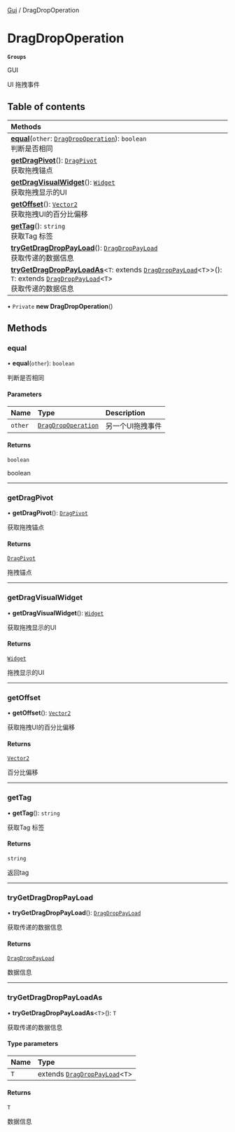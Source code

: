[Gui](../groups/Gui.Gui.md) / DragDropOperation

# DragDropOperation <Badge type="tip" text="Class" /> <Score text="DragDropOperation" />

**`Groups`**

GUI

UI 拖拽事件

## Table of contents

| Methods |
| :-----|
| **[equal](UI.DragDropOperation.md#equal)**(`other`: [`DragDropOperation`](UI.DragDropOperation.md)): `boolean` <br> 判断是否相同|
| **[getDragPivot](UI.DragDropOperation.md#getdragpivot)**(): [`DragPivot`](../enums/UI.DragPivot.md) <br> 获取拖拽锚点|
| **[getDragVisualWidget](UI.DragDropOperation.md#getdragvisualwidget)**(): [`Widget`](UI.Widget.md) <br> 获取拖拽显示的UI|
| **[getOffset](UI.DragDropOperation.md#getoffset)**(): [`Vector2`](Type.Vector2.md) <br> 获取拖拽UI的百分比偏移|
| **[getTag](UI.DragDropOperation.md#gettag)**(): `string` <br> 获取Tag 标签|
| **[tryGetDragDropPayLoad](UI.DragDropOperation.md#trygetdragdroppayload)**(): [`DragDropPayLoad`](UI.DragDropPayLoad.md) <br> 获取传递的数据信息|
| **[tryGetDragDropPayLoadAs](UI.DragDropOperation.md#trygetdragdroppayloadas)**<`T`: extends [`DragDropPayLoad`](UI.DragDropPayLoad.md)<`T`\>\>(): `T`: extends [`DragDropPayLoad`](UI.DragDropPayLoad.md)<`T`\> <br> 获取传递的数据信息|

• `Private` **new DragDropOperation**()

## Methods

### equal <Score text="equal" /> 

• **equal**(`other`): `boolean` <Badge type="tip" text="client" />

判断是否相同


#### Parameters

| Name | Type | Description |
| :------ | :------ | :------ |
| `other` | [`DragDropOperation`](UI.DragDropOperation.md) | 另一个UI拖拽事件 |

#### Returns

`boolean`

boolean

___

### getDragPivot <Score text="getDragPivot" /> 

• **getDragPivot**(): [`DragPivot`](../enums/UI.DragPivot.md) <Badge type="tip" text="client" />

获取拖拽锚点


#### Returns

[`DragPivot`](../enums/UI.DragPivot.md)

拖拽锚点

___

### getDragVisualWidget <Score text="getDragVisualWidget" /> 

• **getDragVisualWidget**(): [`Widget`](UI.Widget.md) <Badge type="tip" text="client" />

获取拖拽显示的UI


#### Returns

[`Widget`](UI.Widget.md)

拖拽显示的UI

___

### getOffset <Score text="getOffset" /> 

• **getOffset**(): [`Vector2`](Type.Vector2.md) <Badge type="tip" text="client" />

获取拖拽UI的百分比偏移


#### Returns

[`Vector2`](Type.Vector2.md)

百分比偏移

___

### getTag <Score text="getTag" /> 

• **getTag**(): `string` <Badge type="tip" text="client" />

获取Tag 标签


#### Returns

`string`

返回tag

___

### tryGetDragDropPayLoad <Score text="tryGetDragDropPayLoad" /> 

• **tryGetDragDropPayLoad**(): [`DragDropPayLoad`](UI.DragDropPayLoad.md) <Badge type="tip" text="client" />

获取传递的数据信息


#### Returns

[`DragDropPayLoad`](UI.DragDropPayLoad.md)

数据信息

___

### tryGetDragDropPayLoadAs <Score text="tryGetDragDropPayLoadAs" /> 

• **tryGetDragDropPayLoadAs**<`T`\>(): `T` <Badge type="tip" text="client" />

获取传递的数据信息


#### Type parameters

| Name | Type |
| :------ | :------ |
| `T` | extends [`DragDropPayLoad`](UI.DragDropPayLoad.md)<`T`\> |

#### Returns

`T`

数据信息
